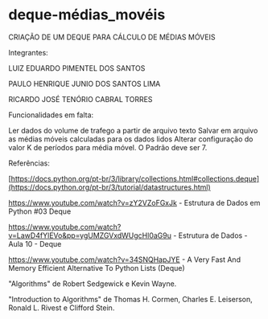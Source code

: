 # deque-médias_movéis

CRIAÇÃO DE UM DEQUE PARA CÁLCULO DE MÉDIAS MÓVEIS

Integrantes:

LUIZ EDUARDO PIMENTEL DOS SANTOS

PAULO HENRIQUE JUNIO DOS SANTOS LIMA

RICARDO JOSÉ TENÓRIO CABRAL TORRES


Funcionalidades em falta:

Ler dados do volume de trafego a partir de arquivo texto
Salvar em arquivo as médias móveis calculadas para os dados lidos
Alterar configuração do valor K de períodos para média móvel. O Padrão deve ser
7.

Referências:

[https://docs.python.org/pt-br/3/library/collections.html#collections.deque](https://docs.python.org/pt-br/3/tutorial/datastructures.html)

https://www.youtube.com/watch?v=zY2VZoFGxJk - Estrutura de Dados em Python #03 Deque

https://www.youtube.com/watch?v=LawD4fYlEVo&pp=ygUMZGVxdWUgcHl0aG9u - Estrutura de Dados - Aula 10 - Deque

https://www.youtube.com/watch?v=34SNQHapJYE - A Very Fast And Memory Efficient Alternative To Python Lists (Deque)

 "Algorithms" de Robert Sedgewick e Kevin Wayne.
 
 "Introduction to Algorithms" de Thomas H. Cormen, Charles E. Leiserson, Ronald L. Rivest e Clifford Stein.
 
 
 
